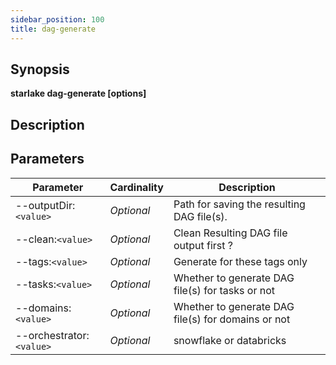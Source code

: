 ```yaml
---
sidebar_position: 100
title: dag-generate
---
```



## Synopsis

**starlake dag-generate [options]**

## Description


## Parameters

Parameter|Cardinality|Description
---|---|---
--outputDir:`<value>`|*Optional*|Path for saving the resulting DAG file(s).
--clean:`<value>`|*Optional*|Clean Resulting DAG file output first ?
--tags:`<value>`|*Optional*|Generate for these tags only
--tasks:`<value>`|*Optional*|Whether to generate DAG file(s) for tasks or not
--domains:`<value>`|*Optional*|Whether to generate DAG file(s) for domains or not
--orchestrator:`<value>`|*Optional*|snowflake or databricks